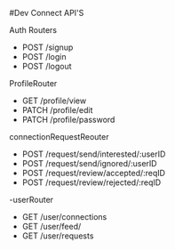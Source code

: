 #Dev Connect API'S

Auth Routers
- POST /signup
- POST /login
- POST /logout


ProfileRouter
- GET /profile/view
- PATCH /profile/edit
- PATCH /profile/password

connectionRequestReouter
- POST /request/send/interested/:userID
- POST /request/send/ignored/:userID
- POST /request/review/accepted/:reqID
- POST /request/review/rejected/:reqID

-userRouter
- GET /user/connections
- GET /user/feed/
- GET /user/requests

